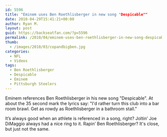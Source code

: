 ```yaml
---
id: 5596
title: "Eminem uses Ben Roethlisberger in new song "Despicable""
date: 2010-04-29T15:41:21+00:00
author: Ryan M.
layout: post
guid: https://backseatfan.com/?p=5596
permalink: /2010/04/eminem-uses-ben-roethlisberger-in-new-song-despicable/
thumb:
  - /images/2010/03/copandbigben.jpg
categories:
  - NFL
  - Videos
tags:
  - Ben Roethlisberger
  - Despicable
  - Eminem
  - Pittsburgh Steelers
---
```


<div class="entry">
  <p>
    Eminem references Ben Roethlisberger in his new song "Despicable". At about the 35 second mark the lyrics say: "I'd rather turn this club into a bar room brawl. Get as rowdy as Roethlisberger in a bathroom stall."
  </p>

  <p>
  </p>

  <p>
    It’s always good when an athlete is referenced in a song, right? Joltin’ Joe DiMaggio always had a nice ring to it. Rapin’ Ben Roethlisberger? It's close, but just not the same.
  </p>
</div>
